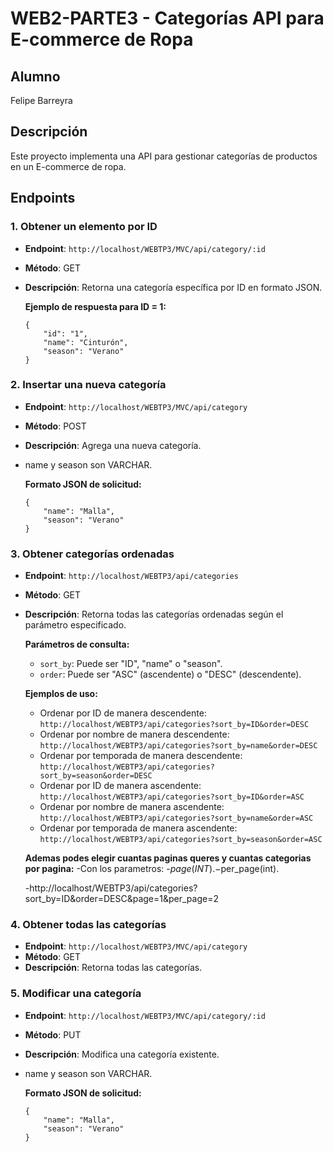 # WEB2-PARTE3 - Categorías API para E-commerce de Ropa

## Alumno
Felipe Barreyra

## Descripción
Este proyecto implementa una API para gestionar categorías de productos en un E-commerce de ropa.

## Endpoints

### 1. Obtener un elemento por ID
- **Endpoint**: `http://localhost/WEBTP3/MVC/api/category/:id`
- **Método**: GET
- **Descripción**: Retorna una categoría específica por ID en formato JSON.
  
  **Ejemplo de respuesta para ID = 1:**
  ```
  {
      "id": "1",
      "name": "Cinturón",
      "season": "Verano"
  }
  ```

### 2. Insertar una nueva categoría
- **Endpoint**: `http://localhost/WEBTP3/MVC/api/category`
- **Método**: POST
- **Descripción**: Agrega una nueva categoría.
- name y season son VARCHAR.

  **Formato JSON de solicitud:**
  ```
  {
      "name": "Malla",
      "season": "Verano"
  }
  ```

### 3. Obtener categorías ordenadas
- **Endpoint**: `http://localhost/WEBTP3/api/categories`
- **Método**: GET
- **Descripción**: Retorna todas las categorías ordenadas según el parámetro especificado.

  **Parámetros de consulta:**
   - `sort_by`: Puede ser "ID", "name" o "season".
   - `order`: Puede ser "ASC" (ascendente) o "DESC" (descendente).

  **Ejemplos de uso:**
  - Ordenar por ID de manera descendente: `http://localhost/WEBTP3/api/categories?sort_by=ID&order=DESC`
  - Ordenar por nombre de manera descendente: `http://localhost/WEBTP3/api/categories?sort_by=name&order=DESC`
  - Ordenar por temporada de manera descendente: `http://localhost/WEBTP3/api/categories?sort_by=season&order=DESC`
  - Ordenar por ID de manera ascendente: `http://localhost/WEBTP3/api/categories?sort_by=ID&order=ASC`
  - Ordenar por nombre de manera ascendente: `http://localhost/WEBTP3/api/categories?sort_by=name&order=ASC`
  - Ordenar por temporada de manera ascendente: `http://localhost/WEBTP3/api/categories?sort_by=season&order=ASC`

  **Ademas podes elegir cuantas paginas queres y cuantas categorias por pagina:**
  -Con los parametros:
  -$page(INT).
  -$per_page(int).

    -http://localhost/WEBTP3/api/categories?sort_by=ID&order=DESC&page=1&per_page=2

### 4. Obtener todas las categorías
- **Endpoint**: `http://localhost/WEBTP3/MVC/api/category`
- **Método**: GET
- **Descripción**: Retorna todas las categorías.

### 5. Modificar una categoría
- **Endpoint**: `http://localhost/WEBTP3/MVC/api/category/:id`
- **Método**: PUT
- **Descripción**: Modifica una categoría existente.
- name y season son VARCHAR.

  **Formato JSON de solicitud:**
  ```
  {
      "name": "Malla",
      "season": "Verano"
  }
  ```
